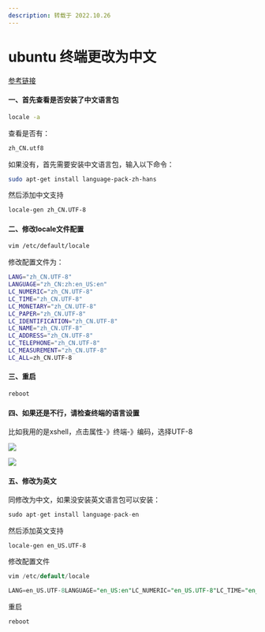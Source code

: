 ```yaml
---
description: 转载于 2022.10.26
---
```


# ubuntu 终端更改为中文

[参考链接](https://blog.csdn.net/BobYuan888/article/details/88662779)

#### 一、首先查看是否安装了中文语言包

```bash
locale -a
```

查看是否有：

```bash
zh_CN.utf8
```

如果没有，首先需要安装中文语言包，输入以下命令：

```bash
sudo apt-get install language-pack-zh-hans
```

然后添加中文支持

```bash
locale-gen zh_CN.UTF-8
```

#### 二、修改locale文件配置 <a href="#t1" id="t1"></a>

```bash
vim /etc/default/locale
```

修改配置文件为：

```bash
LANG="zh_CN.UTF-8"
LANGUAGE="zh_CN:zh:en_US:en"
LC_NUMERIC="zh_CN.UTF-8"
LC_TIME="zh_CN.UTF-8"
LC_MONETARY="zh_CN.UTF-8"
LC_PAPER="zh_CN.UTF-8"
LC_IDENTIFICATION="zh_CN.UTF-8"
LC_NAME="zh_CN.UTF-8"
LC_ADDRESS="zh_CN.UTF-8"
LC_TELEPHONE="zh_CN.UTF-8"
LC_MEASUREMENT="zh_CN.UTF-8"
LC_ALL=zh_CN.UTF-8
```

#### 三、重启 <a href="#t2" id="t2"></a>

```bash
reboot
```

#### 四、如果还是不行，请检查终端的语言设置 <a href="#t3" id="t3"></a>

比如我用的是xshell，点击属性-》终端-》编码，选择UTF-8

![](https://img-blog.csdnimg.cn/20190319162325903.png)

![](https://img-blog.csdnimg.cn/20190319162427514.png?x-oss-process=image/watermark,type\_ZmFuZ3poZW5naGVpdGk,shadow\_10,text\_aHR0cHM6Ly9ibG9nLmNzZG4ubmV0L0JvYll1YW44ODg=,size\_16,color\_FFFFFF,t\_70)

#### 五、修改为英文 <a href="#t4" id="t4"></a>

同修改为中文，如果没安装英文语言包可以安装：

```sql
sudo apt-get install language-pack-en
```

然后添加英文支持

```
locale-gen en_US.UTF-8
```

修改配置文件

```groovy
vim /etc/default/locale
```

```sql
LANG=en_US.UTF-8LANGUAGE="en_US:en"LC_NUMERIC="en_US.UTF-8"LC_TIME="en_US.UTF-8"LC_MONETARY="en_US.UTF-8"LC_PAPER="en_US.UTF-8"LC_IDENTIFICATION="en_US.UTF-8"LC_NAME="en_US.UTF-8"LC_ADDRESS="en_US.UTF-8"LC_TELEPHONE="en_US.UTF-8"LC_MEASUREMENT="en_US.UTF-8"LC_ALL=en_US.UTF-8
```

重启

```
reboot
```
